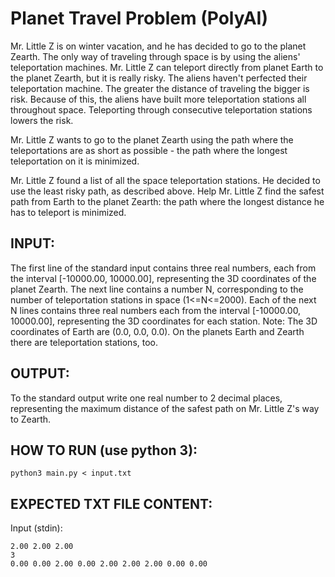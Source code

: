 # Planet Travel Problem (PolyAI)

Mr. Little Z is on winter vacation, and he has decided to go to the planet Zearth. The only way of traveling through space is by using the aliens' teleportation machines. Mr. Little Z can teleport directly from planet Earth to the planet Zearth, but it is really risky. The aliens haven't perfected their teleportation machine. The greater the distance of traveling the bigger is risk. Because of this, the aliens have built more teleportation stations all throughout space. Teleporting through consecutive teleportation stations lowers the risk.

Mr. Little Z wants to go to the planet Zearth using the path where the teleportations are as short as possible - the path where the longest teleportation on it is minimized.

Mr. Little Z found a list of all the space teleportation stations. He decided to use the least risky path, as described above.
Help Mr. Little Z find the safest path from Earth to the planet Zearth: the path where the longest distance he has to teleport is minimized.

## INPUT:
The first line of the standard input contains three real numbers, each from the interval [-10000.00, 10000.00], representing the 3D coordinates of the planet Zearth. The next line contains a number ​N​, corresponding to the number of teleportation stations in space (1<=​N​<=2000). Each of the next ​N lines contains three real numbers each from the interval [-10000.00, 10000.00], representing the 3D coordinates for each station.
Note: The 3D coordinates of Earth are (0.0, 0.0, 0.0). On the planets Earth and Zearth there are teleportation stations, too.

## OUTPUT:
To the standard output write one real number to 2 decimal places, representing the maximum distance of the safest path on Mr. Little Z's way to Zearth.

## HOW TO RUN (use python 3):
```console
python3 main.py < input.txt
```

## EXPECTED TXT FILE CONTENT:
Input (stdin):
```properties
2.00 2.00 2.00 
3
0.00 0.00 2.00 0.00 2.00 2.00 2.00 0.00 0.00
```
